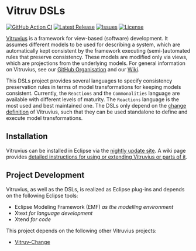 # Vitruv DSLs
[![GitHub Action CI](https://github.com/vitruv-tools/Vitruv-DSLs/actions/workflows/ci.yml/badge.svg)](https://github.com/vitruv-tools/Vitruv-DSLs/actions/workflows/ci.yml)
[![Latest Release](https://img.shields.io/github/release/vitruv-tools/Vitruv-DSLs.svg)](https://github.com/vitruv-tools/Vitruv-DSLs/releases/latest)
[![Issues](https://img.shields.io/github/issues/vitruv-tools/Vitruv-DSLs.svg)](https://github.com/vitruv-tools/Vitruv-DSLs/issues)
[![License](https://img.shields.io/github/license/vitruv-tools/Vitruv-DSLs.svg)](https://raw.githubusercontent.com/vitruv-tools/Vitruv-DSLs/main/LICENSE)

[Vitruvius](https://vitruv.tools) is a framework for view-based (software) development.
It assumes different models to be used for describing a system, which are automatically kept consistent by the framework executing (semi-)automated rules that preserve consistency.
These models are modified only via views, which are projections from the underlying models.
For general information on Vitruvius, see our [GitHub Organisation](https://github.com/vitruv-tools) and our [Wiki](https://github.com/vitruv-tools/.github/wiki).

This DSLs project provides several languages to specify consistency preservation rules in terms of model transformations for keeping models consistent.
Currently, the `Reactions` and the `Commonalities` language are available with different levels of maturity.
The `Reactions` language is the most used and best maintained one.
The DSLs only depend on the [change definition](https://github.com/vitruv-tools/Vitruv-Change) of Vitruvius, such that they can be used standalone to define and execute model transformations.

## Installation

Vitruvius can be installed in Eclipse via the [nightly update site](https://vitruv.tools/updatesite/nightly). A wiki page provides [detailed instructions for using or extending Vitruvius or parts of it](https://github.com/vitruv-tools/.github/wiki/Getting-Started).

## Project Development

Vitruvius, as well as the DSLs, is realized as Eclipse plug-ins and depends on the following Eclipse tools:
- Eclipse Modeling Framework (EMF) _as the modelling environment_
- Xtext _for language development_
- Xtend _for code_

This project depends on the following other Vitruvius projects:
- [Vitruv-Change](https://github.com/vitruv-tools/Vitruv-Change)
